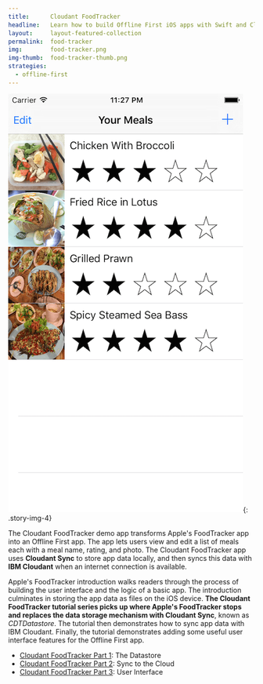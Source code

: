 ```yaml
---
title:      Cloudant FoodTracker
headline:   Learn how to build Offline First iOS apps with Swift and Cloudant Sync.
layout:     layout-featured-collection
permalink:  food-tracker
img:        food-tracker.png
img-thumb:  food-tracker-thumb.png
strategies: 
  - offline-first
---
```


![Screen shot of the Cloudant FoodTrackerdemo app.](/img/food-tracker.png "The Cloudant FoodTracker demo app"){: .story-img-4}

The Cloudant FoodTracker demo app transforms Apple's FoodTracker app into an Offline First app. The app lets users view and edit a list of meals each with a meal name, rating, and photo. The Cloudant FoodTracker app uses **Cloudant Sync** to store app data locally, and then syncs this data with **IBM Cloudant** when an internet connection is available.

Apple's FoodTracker introduction walks readers through the process of building the user interface and the logic of a basic app. The introduction culminates in storing the app data as files on the iOS device. **The Cloudant FoodTracker tutorial series picks up where Apple's FoodTracker stops and replaces the data storage mechanism with Cloudant Sync**, known as *CDTDatastore*. The tutorial then demonstrates how to sync app data with IBM Cloudant. Finally, the tutorial demonstrates adding some useful user interface features for the Offline First app.

- [Cloudant FoodTracker Part 1](https://developer.ibm.com/clouddataservices/2016/01/25/start-developing-ios-apps-swift-with-cloud-sync-part-1-the-datastore/): The Datastore
- [Cloudant FoodTracker Part 2](https://developer.ibm.com/clouddataservices/2016/06/08/offline-first-ios-apps-part-2-cloud-sync/): Sync to the Cloud
- [Cloudant FoodTracker Part 3](https://developer.ibm.com/clouddataservices/2016/06/30/offline-first-ios-apps-with-swift-part-3-user-interface/): User Interface
